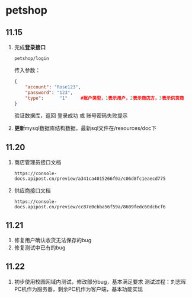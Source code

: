 # petshop
## 11.15

1. 完成**登录接口**
   ```
   petshop/login
   ```

   传入参数：

   ```json
   {
       "account": "Rose123",
       "password": "123",
       "type":		"1"		#账户类型，1表示用户，2表示商店方，3表示供货商
   }
   ```

   验证数据库，返回 登录成功 或 账号密码失败提示

2. **更新**mysql数据库结构数据，最新sql文件在/resources/doc下




## 11.20
1. 商店管理员接口文档
   ```
   https://console-docs.apipost.cn/preview/a341ca4015266f0a/c06d8fc1eaecd775
   ```
2. 供应商接口文档
   ```
   https://console-docs.apipost.cn/preview/cc87e0cbba56f59a/8609fedc60dcbcf6
   ```

## 11.21

1. 修复用户确认收货无法保存的bug
2. 修复测试中已有的bug

## 11.22
1. 初步使用校园网域内测试，修改部分bug，基本满足要求
   测试过程：刘志晖PC机作为服务器，剩余PC机作为客户端，基本功能实现
